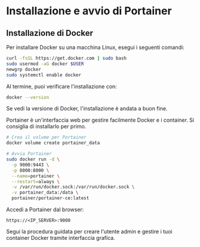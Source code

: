 # Installazione e avvio di Portainer

## Installazione di Docker

Per installare Docker su una macchina Linux, esegui i seguenti comandi:

```bash
curl -fsSL https://get.docker.com | sudo bash
sudo usermod -aG docker $USER
newgrp docker
sudo systemctl enable docker
```

Al termine, puoi verificare l'installazione con:

```bash
docker --version
```

Se vedi la versione di Docker, l'installazione è andata a buon fine.

Portainer è un'interfaccia web per gestire facilmente Docker e i container. Si consiglia di installarlo per primo.

```bash
# Crea il volume per Portainer
docker volume create portainer_data

# Avvia Portainer
sudo docker run -d \
  -p 9000:9443 \
  -p 8000:8000 \
  --name=portainer \
  --restart=always \
  -v /var/run/docker.sock:/var/run/docker.sock \
  -v portainer_data:/data \
  portainer/portainer-ce:latest
```

Accedi a Portainer dal browser:
```
https://<IP_SERVER>:9000
```
Segui la procedura guidata per creare l'utente admin e gestire i tuoi container Docker tramite interfaccia grafica.
